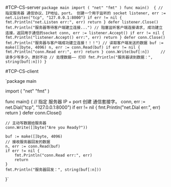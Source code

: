 #TCP-CS-server
`package main
import (
	"net"
	"fmt"
)
func main()  {
	// 指定服务器 通信协议、IP地址、port。 创建一个用于监听的 socket
	listener, err := net.Listen("tcp", "127.0.0.1:8000")
	if err != nil {
		fmt.Println("net.Listen err:", err)
		return
	}
	defer listener.Close()
	fmt.Println("服务器等待客户端建立连接...")
	// 阻塞监听客户端连接请求, 成功建立连接，返回用于通信的socket
	conn, err := listener.Accept()
	if err != nil {
		fmt.Println("listener.Accept() err:", err)
		return
	}
	defer conn.Close()
	fmt.Println("服务器与客户端成功建立连接！！！")
	// 读取客户端发送的数据
	buf := make([]byte, 4096)
	n, err := conn.Read(buf)
	if err != nil {
		fmt.Println("conn.Read err:", err)
		return
	}
	conn.Write(buf[:n])		// 读多少写多少。原封不动
	// 处理数据—— 打印
	fmt.Println("服务器读到数据：", string(buf[:n]))
}`

#TCP-CS-client

`package main

import (
	"net"
	"fmt"
)

func main()  {
	// 指定 服务器 IP + port 创建 通信套接字。
	conn, err := net.Dial("tcp", "127.0.0.1:8000")
	if err != nil {
		fmt.Println("net.Dial err:", err)
		return
	}
	defer conn.Close()

	// 主动写数据给服务器
	conn.Write([]byte("Are you Ready?"))

	buf := make([]byte, 4096)
	// 接收服务器回发的数据
	n, err := conn.Read(buf)
	if err != nil {
		fmt.Println("conn.Read err:", err)
		return
	}
	fmt.Println("服务器回发：", string(buf[:n]))
}`



